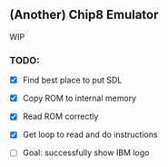 ## (Another) Chip8 Emulator

WIP

### TODO: 
- [x] Find best place to put SDL
- [x] Copy ROM to internal memory
- [x] Read ROM correctly 
- [x] Get loop to read and do instructions
- [ ] Goal: successfully show IBM logo
 
